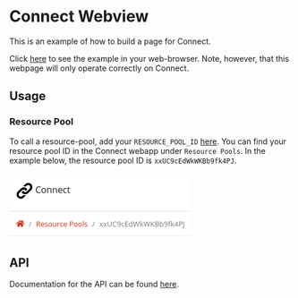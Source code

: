 # Connect Webview
This is an example of how to build a page for Connect.

Click [here](https://hrst-connect.github.io/connect-webview/) to see the example in your web-browser. Note, however, that this webpage will only operate correctly on Connect.


## Usage
### Resource Pool
To call a resource-pool, add your `RESOURCE_POOL_ID` [here](https://github.com/hapi-robo/connect-webview/blob/616819f61c11d6d71c1a71421a0bfcb1a0140dfd/js/resource-pool.js#L1). You can find your resource pool ID in the Connect webapp under `Resource Pools`. In the example below, the resource pool ID is `xxUC9cEdWkWKBb9fk4PJ`.

![resource-pool-id](docs/assets/resource_pool_id.png)


## API
Documentation for the API can be found [here](https://connect-webview.readthedocs.io/).
